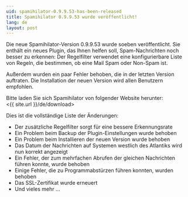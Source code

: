 ```yaml
---
uid: spamihilator-0.9.9.53-has-been-released
title: Spamihilator 0.9.9.53 wurde veröffentlicht!
lang: de
layout: post
---
```


Die neue Spamihilator-Version 0.9.9.53 wurde soeben veröffentlicht.
Sie enthält ein neues Plugin, das Ihnen helfen soll, Spam-Nachrichten noch
besser zu erkennen: Der Regelfilter verwendet eine konfigurierbare Liste
von Regeln, die bestimmen, ob eine Mail Spam oder Non-Spam ist.

Außerdem wurden ein paar Fehler behoben, die in der letzten Version
auftraten. Die Installation der neuen Version wird allen Benutzern empfohlen.

Bitte laden Sie sich Spamihilator von folgender Website herunter:  
<{{ site.url }}/de/download>

Dies ist die vollständige Liste der Änderungen:

* Der zusätzliche Regelfilter sorgt für eine bessere Erkennungsrate
* Ein Problem beim Backup der Plugin-Einstellungen wurde behoben
* Ein Problem beim Installieren der neuen Version wurde behoben
* Das Datum der Nachrichten auf Systemen westlich des Atlantiks wird nun korrekt angezeigt
* Ein Fehler, der zum mehrfachen Abrufen der gleichen Nachrichten führen konnte, wurde behoben
* Einige Fehler, die zu Programmabstürzen führen konnten, wurden behoben
* Das SSL-Zertifikat wurde erneuert
* Und vieles mehr ...
